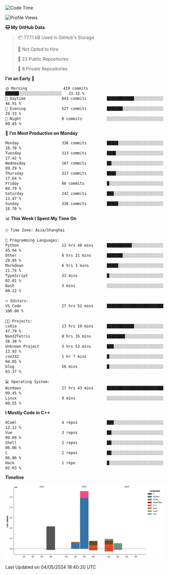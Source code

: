 <!--
**Salvely/Salvely** is a ✨ _special_ ✨ repository because its `README.md` (this file) appears on your GitHub profile.

Here are some ideas to get you started:

- 🔭 I’m currently working on ...
- 🌱 I’m currently learning ...
- 👯 I’m looking to collaborate on ...
- 🤔 I’m looking for help with ...
- 💬 Ask me about ...
- 📫 How to reach me: ...
- 😄 Pronouns: ...
- ⚡ Fun fact: ...
-->

<!--START_SECTION:waka-->
![Code Time](http://img.shields.io/badge/Code%20Time-799%20hrs%2017%20mins-blue)

![Profile Views](http://img.shields.io/badge/Profile%20Views-3-blue)

**🐱 My GitHub Data** 

> 📦 777.1 kB Used in GitHub's Storage 
 > 
> 🚫 Not Opted to Hire
 > 
> 📜 23 Public Repositories 
 > 
> 🔑 8 Private Repositories 
 > 
**I'm an Early 🐤** 

```text
🌞 Morning                419 commits         ██████░░░░░░░░░░░░░░░░░░░   23.32 % 
🌆 Daytime                843 commits         ████████████░░░░░░░░░░░░░   46.91 % 
🌃 Evening                527 commits         ███████░░░░░░░░░░░░░░░░░░   29.33 % 
🌙 Night                  8 commits           ░░░░░░░░░░░░░░░░░░░░░░░░░   00.45 % 
```
📅 **I'm Most Productive on Monday** 

```text
Monday                   336 commits         █████░░░░░░░░░░░░░░░░░░░░   18.70 % 
Tuesday                  313 commits         ████░░░░░░░░░░░░░░░░░░░░░   17.42 % 
Wednesday                167 commits         ██░░░░░░░░░░░░░░░░░░░░░░░   09.29 % 
Thursday                 317 commits         ████░░░░░░░░░░░░░░░░░░░░░   17.64 % 
Friday                   86 commits          █░░░░░░░░░░░░░░░░░░░░░░░░   04.79 % 
Saturday                 242 commits         ███░░░░░░░░░░░░░░░░░░░░░░   13.47 % 
Sunday                   336 commits         █████░░░░░░░░░░░░░░░░░░░░   18.70 % 
```


📊 **This Week I Spent My Time On** 

```text
🕑︎ Time Zone: Asia/Shanghai

💬 Programming Languages: 
Python                   12 hrs 48 mins      ███████████░░░░░░░░░░░░░░   45.94 % 
Other                    8 hrs 21 mins       ███████░░░░░░░░░░░░░░░░░░   29.95 % 
Markdown                 6 hrs 3 mins        █████░░░░░░░░░░░░░░░░░░░░   21.74 % 
TypeScript               33 mins             █░░░░░░░░░░░░░░░░░░░░░░░░   02.01 % 
Bash                     3 mins              ░░░░░░░░░░░░░░░░░░░░░░░░░   00.22 % 

🔥 Editors: 
VS Code                  27 hrs 52 mins      █████████████████████████   100.00 % 

🐱‍💻 Projects: 
cs61a                    13 hrs 19 mins      ████████████░░░░░░░░░░░░░   47.79 % 
Nand2Tetris              8 hrs 26 mins       ████████░░░░░░░░░░░░░░░░░   30.30 % 
Unknown Project          3 hrs 53 mins       ███░░░░░░░░░░░░░░░░░░░░░░   13.93 % 
cse332                   1 hr 7 mins         █░░░░░░░░░░░░░░░░░░░░░░░░   04.05 % 
blog                     56 mins             █░░░░░░░░░░░░░░░░░░░░░░░░   03.37 % 

💻 Operating System: 
Windows                  27 hrs 43 mins      █████████████████████████   99.45 % 
Linux                    9 mins              ░░░░░░░░░░░░░░░░░░░░░░░░░   00.55 % 
```

**I Mostly Code in C++** 

```text
OCaml                    4 repos             ███░░░░░░░░░░░░░░░░░░░░░░   12.12 % 
Vue                      3 repos             ██░░░░░░░░░░░░░░░░░░░░░░░   09.09 % 
Shell                    2 repos             ██░░░░░░░░░░░░░░░░░░░░░░░   06.06 % 
C                        2 repos             ██░░░░░░░░░░░░░░░░░░░░░░░   06.06 % 
Hack                     1 repo              █░░░░░░░░░░░░░░░░░░░░░░░░   03.03 % 
```



**Timeline**

![Lines of Code chart](https://raw.githubusercontent.com/Salvely/Salvely/main/assets/bar_graph.png)


 Last Updated on 04/05/2024 18:40:20 UTC
<!--END_SECTION:waka-->
<!-- ### [![Typing SVG](https://readme-typing-svg.demolab.com?font=JetBrains+Mono&size=22&pause=1000&width=435&height=70&lines=Hi!+I'm+Wen+Gao.+Nice+to+see+you!)](https://git.io/typing-svg)

[![Salvely's GitHub stats](https://github-readme-stats.vercel.app/api?username=Salvely&count_private=true&show_icons=true&theme=buefy&include_all_commits=true)](https://github.com/anuraghazr/github-readme-stats)
[![Top Langs](https://github-readme-stats.vercel.app/api/top-langs/?username=Salvely)](https://github.com/anuraghazr/github-readme-stats)


![Leetcode Stats](https://leetcard.jacoblin.cool/Salvely?theme=wtf&font=Kameron&ext=activity&show_rank=true)

![](https://komarev.com/ghpvc/?username=Salvely)
-->
